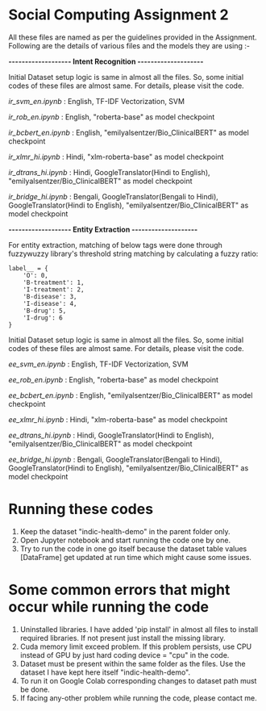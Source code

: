 # Social Computing Assignment 2

All these files are named as per the guidelines provided in the Assignment.
Following are the details of various files and the models they are using :-

**------------------- Intent Recognition --------------------**

Initial Dataset setup logic is same in almost all the files.
So, some initial codes of these files are almost same. For details, please visit the code.

_ir_svm_en.ipynb_ : English, TF-IDF Vectorization, SVM

_ir_rob_en.ipynb_ : English, "roberta-base" as model checkpoint

_ir_bcbert_en.ipynb_ : English, "emilyalsentzer/Bio_ClinicalBERT" as model checkpoint

_ir_xlmr_hi.ipynb_ : Hindi, "xlm-roberta-base" as model checkpoint

_ir_dtrans_hi.ipynb_ : Hindi, GoogleTranslator(Hindi to English), "emilyalsentzer/Bio_ClinicalBERT" as model checkpoint

_ir_bridge_hi.ipynb_ : Bengali, GoogleTranslator(Bengali to Hindi), GoogleTranslator(Hindi to English), "emilyalsentzer/Bio_ClinicalBERT" as model checkpoint

**------------------- Entity Extraction --------------------**

For entity extraction, matching of below tags were done through fuzzywuzzy library's threshold string matching by calculating a fuzzy ratio:
```
label__ = {
    'O': 0,
    'B-treatment': 1,
    'I-treatment': 2,
    'B-disease': 3,
    'I-disease': 4,
    'B-drug': 5,
    'I-drug': 6
}
```

Initial Dataset setup logic is same in almost all the files.
So, some initial codes of these files are almost same. For details, please visit the code.

_ee_svm_en.ipynb_ : English, TF-IDF Vectorization, SVM

_ee_rob_en.ipynb_ : English, "roberta-base" as model checkpoint

_ee_bcbert_en.ipynb_ : English, "emilyalsentzer/Bio_ClinicalBERT" as model checkpoint

_ee_xlmr_hi.ipynb_ : Hindi, "xlm-roberta-base" as model checkpoint

_ee_dtrans_hi.ipynb_ : Hindi, GoogleTranslator(Hindi to English), "emilyalsentzer/Bio_ClinicalBERT" as model checkpoint

_ee_bridge_hi.ipynb_ : Bengali, GoogleTranslator(Bengali to Hindi), GoogleTranslator(Hindi to English), "emilyalsentzer/Bio_ClinicalBERT" as model checkpoint

# Running these codes

1. Keep the dataset "indic-health-demo" in the parent folder only.
2. Open Jupyter notebook and start running the code one by one.
3. Try to run the code in one go itself because the dataset table values [DataFrame] get updated at run time which might cause some issues.

# Some common errors that might occur while running the code

1. Uninstalled libraries. I have added 'pip install' in almost all files to install required libraries. If not present just install the missing library.
2. Cuda memory limit exceed problem. If this problem persists, use CPU instead of GPU by just hard coding device = "cpu" in the code.
3. Dataset must be present within the same folder as the files. Use the dataset I have kept here itself "indic-health-demo".
4. To run it on Google Colab corresponding changes to dataset path must be done.
5. If facing any-other problem while running the code, please contact me.
